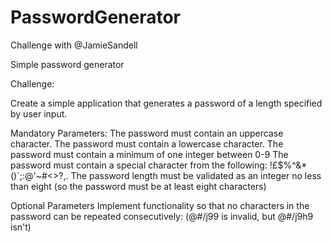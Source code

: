 # PasswordGenerator
Challenge with @JamieSandell

Simple password generator

Challenge:

Create a simple application that generates a password of a length specified by user input.

Mandatory Parameters: The password must contain an uppercase character. The password must contain a lowercase character. The password must contain a minimum of one integer between 0-9 The password must contain a special character from the following: !£$%^&*()`;:@'~#<>?,. The password length must be validated as an integer no less than eight (so the password must be at least eight characters)

Optional Parameters Implement functionality so that no characters in the password can be repeated consecutively: (@#/j99 is invalid, but @#/j9h9 isn't)
